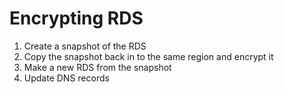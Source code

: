 <html><link rel="stylesheet" href="../css/air.css"></html>

# Encrypting RDS
1. Create a snapshot of the RDS 
1. Copy the snapshot back in to the same region and encrypt it 
1. Make a new RDS from the snapshot 
1. Update DNS records